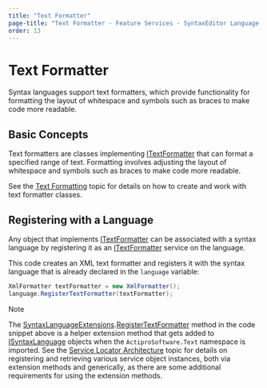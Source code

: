 ```yaml
---
title: "Text Formatter"
page-title: "Text Formatter - Feature Services - SyntaxEditor Language Creation Guide"
order: 13
---
```

# Text Formatter

Syntax languages support text formatters, which provide functionality for formatting the layout of whitespace and symbols such as braces to make code more readable.

## Basic Concepts

Text formatters are classes implementing [ITextFormatter](xref:ActiproSoftware.Text.ITextFormatter) that can format a specified range of text. Formatting involves adjusting the layout of whitespace and symbols such as braces to make code more readable.

See the [Text Formatting](../../text-parsing/advanced-text/text-formatting.md) topic for details on how to create and work with text formatter classes.

## Registering with a Language

Any object that implements [ITextFormatter](xref:ActiproSoftware.Text.ITextFormatter) can be associated with a syntax language by registering it as an [ITextFormatter](xref:ActiproSoftware.Text.ITextFormatter) service on the language.

This code creates an XML text formatter and registers it with the syntax language that is already declared in the `language` variable:

```csharp
XmlFormatter textFormatter = new XmlFormatter();
language.RegisterTextFormatter(textFormatter);
```

> [!NOTE]
> The [SyntaxLanguageExtensions](xref:ActiproSoftware.Text.SyntaxLanguageExtensions).[RegisterTextFormatter](xref:ActiproSoftware.Text.SyntaxLanguageExtensions.RegisterTextFormatter*) method in the code snippet above is a helper extension method that gets added to [ISyntaxLanguage](xref:ActiproSoftware.Text.ISyntaxLanguage) objects when the `ActiproSoftware.Text` namespace is imported.  See the [Service Locator Architecture](../service-locator-architecture.md) topic for details on registering and retrieving various service object instances, both via extension methods and generically, as there are some additional requirements for using the extension methods.
